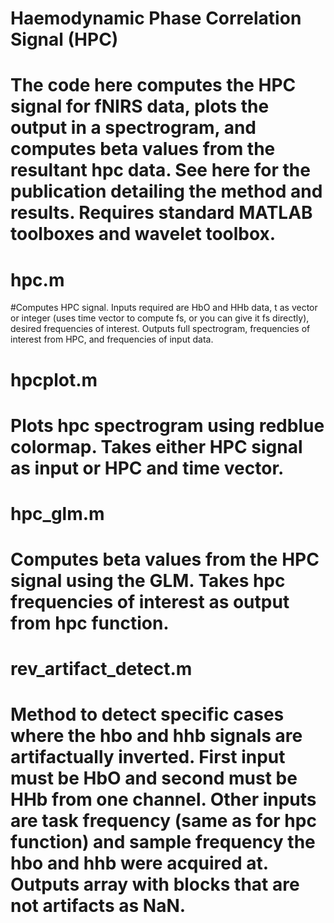 # Haemodynamic Phase Correlation Signal (HPC)
# The code here computes the HPC signal for fNIRS data, plots the output in a spectrogram, and computes beta values from the resultant hpc data. See here for the publication detailing the method and results. Requires standard MATLAB toolboxes and wavelet toolbox. 

# hpc.m 

#Computes HPC signal. Inputs required are HbO and HHb data, t as vector or integer (uses time vector to compute fs, or you can give it fs directly), desired frequencies of interest. Outputs full spectrogram, frequencies of interest from HPC, and frequencies of input data. 

# hpcplot.m
# Plots hpc spectrogram using redblue colormap. Takes either HPC signal as input or HPC and time vector. 

# hpc_glm.m
# Computes beta values from the HPC signal using the GLM. Takes hpc frequencies of interest as output from hpc function.

# rev_artifact_detect.m 

# Method to detect specific cases where the hbo and hhb signals are artifactually inverted. First input must be HbO and second must be HHb from one channel. Other inputs are task frequency (same as for hpc function) and sample frequency the hbo and hhb were acquired at. Outputs array with blocks that are not artifacts as NaN. 


